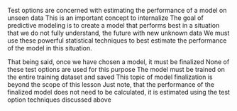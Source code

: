 Test options are concerned with estimating the performance of a model on unseen data This is
an important concept to internalize The goal of predictive modeling is to create a model that
performs best in a situation that we do not fully understand, the future with new unknown
data We must use these powerful statistical techniques to best estimate the performance of the
model in this situation.

That being said, once we have chosen a model, it must be finalized None of these test
options are used for this purpose The model must be trained on the entire training dataset
and saved This topic of model finalization is beyond the scope of this lesson Just note, that
the performance of the finalized model does not need to be calculated, it is estimated using the
test option techniques discussed above
